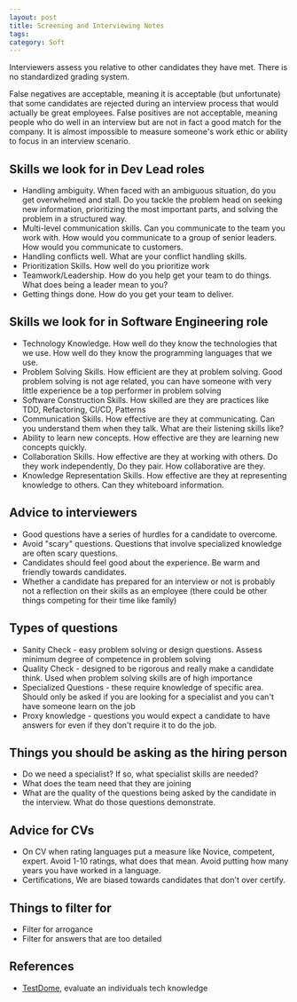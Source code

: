 ```yaml
---
layout: post
title: Screening and Interviewing Notes
tags: 
category: Soft
---
```


Interviewers assess you relative to other candidates they have met. There is no standardized grading system.

False negatives are acceptable, meaning it is acceptable (but unfortunate) that some candidates are rejected during an interview process that would actually be great employees. 
False positives are not acceptable, meaning people who do well in an interview but are not in fact a good match for the company.
It is almost impossible to measure someone's work ethic or ability to focus in an interview scenario.

## Skills we look for in Dev Lead roles

* Handling ambiguity. When faced with an ambiguous situation, do you get overwhelmed and stall. Do you tackle the problem head on seeking new information, prioritizing the most important parts, and solving the problem in a structured way.
* Multi-level communication skills. Can you communicate to the team you work with. How would you communicate to a group of senior leaders. How would you communicate to customers.
* Handling conflicts well. What are your conflict handling skills.
* Prioritization Skills. How well do you prioritize work
* Teamwork/Leadership. How do you help get your team to do things. What does being a leader mean to you?
* Getting things done. How do you get your team to deliver.

## Skills we look for in Software Engineering role

* Technology Knowledge. How well do they know the technologies that we use. How well do they know the programming languages that we use.
* Problem Solving Skills. How efficient are they at problem solving.  Good problem solving is not age related, you can have someone with very little experience be a top performer in problem solving
* Software Construction Skills. How skilled are they are practices like TDD, Refactoring, CI/CD, Patterns
* Communication Skills. How effective are they at communicating. Can you understand them when they talk. What are their listening skills like?
* Ability to learn new concepts. How effective are they are learning new concepts quickly. 
* Collaboration Skills. How effective are they at working with others. Do they work independently, Do they pair. How collaborative are they.
* Knowledge Representation Skills. How effective are they at representing knowledge to others. Can they whiteboard information. 

## Advice to interviewers

* Good questions have a series of hurdles for a candidate to overcome. 
* Avoid "scary" questions. Questions that involve specialized knowledge are often scary questions.
* Candidates should feel good about the experience. Be warm and friendly towards candidates.
* Whether a candidate has prepared for an interview or not is probably not a reflection on their skills as an employee (there could be other things competing for their time like family)

## Types of questions

- Sanity Check - easy problem solving or design questions. Assess minimum degree of competence in problem solving
- Quality Check - designed to be rigorous and really make a candidate think. Used when problem solving skills are of high importance
- Specialized Questions - these require knowledge of specific area. Should only be asked if you are looking for a specialist and you can't have someone learn on the job
- Proxy knowledge - questions you would expect a candidate to have answers for even if they don't require it to do the job.

## Things you should be asking as the hiring person

* Do we need a specialist? If so, what specialist skills are needed?
* What does the team need that they are joining
* What are the quality of the questions being asked by the candidate in the interview. What do those questions demonstrate.

## Advice for CVs

* On CV when rating languages put a measure like Novice, competent, expert. Avoid 1-10 ratings, what does that mean. Avoid putting how many years you have worked in a language. 
* Certifications, We are biased towards candidates that don't over certify.

## Things to filter for

* Filter for arrogance
* Filter for answers that are too detailed

## References

- [TestDome](https://www.testdome.com/tests), evaluate an individuals tech knowledge
